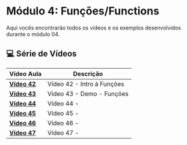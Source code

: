 # Módulo 4: Funções/Functions

Aqui vocês encontrarão todos os vídeos e os exemplos desenvolvidos durante o módulo 04.

## 💻 Série de Vídeos

| Vídeo Aula | Descrição |
|---|---|
| **[Vídeo 42](https://youtu.be/AU7-s7Ucock)** | Vídeo 42 - Intro à Funções  |
| **[Vídeo 43]()** | Vídeo 43 - Demo - Funções  |
| **[Vídeo 44]()** | Vídeo 44 -  |
| **[Vídeo 45]()** | Vídeo 45 -  |
| **[Vídeo 46]()** | Vídeo 46 -  |
| **[Vídeo 47]()** | Vídeo 47 -  |
